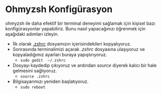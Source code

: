 # Ohmyzsh Konfigürasyon
ohmyzsh ile daha efektif bir terminal deneyimi sağlamak için kişisel bazı konfigürasyonlar yapabiliriz. Bunu nasıl yapacağınızı öğrenmek için aşağıdaki adımları izleyin.

- İlk olarak [.zshrc](.zshrc) dosyamızın içerisindekileri kopyalıyoruz.
- Sonrasında terminalimizi açarak _.zshrc_ dosyasına ulaşıyoruz ve kopyaladığımız ayarları buraya yapıştırıyoruz.
  - `sudo gedit  ~/.zshrc`
- Dosyayı kaydedip çıkıyoruz ve ardından _source_ diyerek kalıcı bir hale gelmesini sağlıyoruz.
  - `source .zshrc`
- Bilgisayarımızı yeniden başlatıyoruz.
  - `sudo reboot`